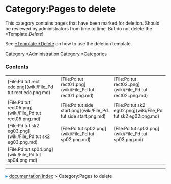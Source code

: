 # Category:Pages to delete
This category contains pages that have been marked for deletion. Should be reviewed by administrators from time to time. But do not delete the *Template   *Delete*!

See [   *Template   *Delete](   *Template_Delete.md) on how to use the deletion template.

[Category   *Administration](Category_Administration.md) [Category   *Categories](Category_Categories.md)

### Contents

|     |     |     |
| --- | --- | --- |
| [File:Pd tut rect edc.png](wiki/File_Pd tut rect edc.png.md) | [File:Pd tut rect01.png](wiki/File_Pd tut rect01.png.md) | [File:Pd tut rect02..png](wiki/File_Pd tut rect02..png.md) |
| [File:Pd tut rect05.png](wiki/File_Pd tut rect05.png.md) | [File:Pd tut side start.png](wiki/File_Pd tut side start.png.md) | [File:Pd tut sk2 eg02.png](wiki/File_Pd tut sk2 eg02.png.md) |
| [File:Pd tut sk2 eg03.png](wiki/File_Pd tut sk2 eg03.png.md) | [File:Pd tut sp02.png](wiki/File_Pd tut sp02.png.md) | [File:Pd tut sp03.png](wiki/File_Pd tut sp03.png.md) |
| [File:Pd tut sp04.png](wiki/File_Pd tut sp04.png.md) |



---
![](images/Right_arrow.png) [documentation index](../README.md) > Category:Pages to delete
